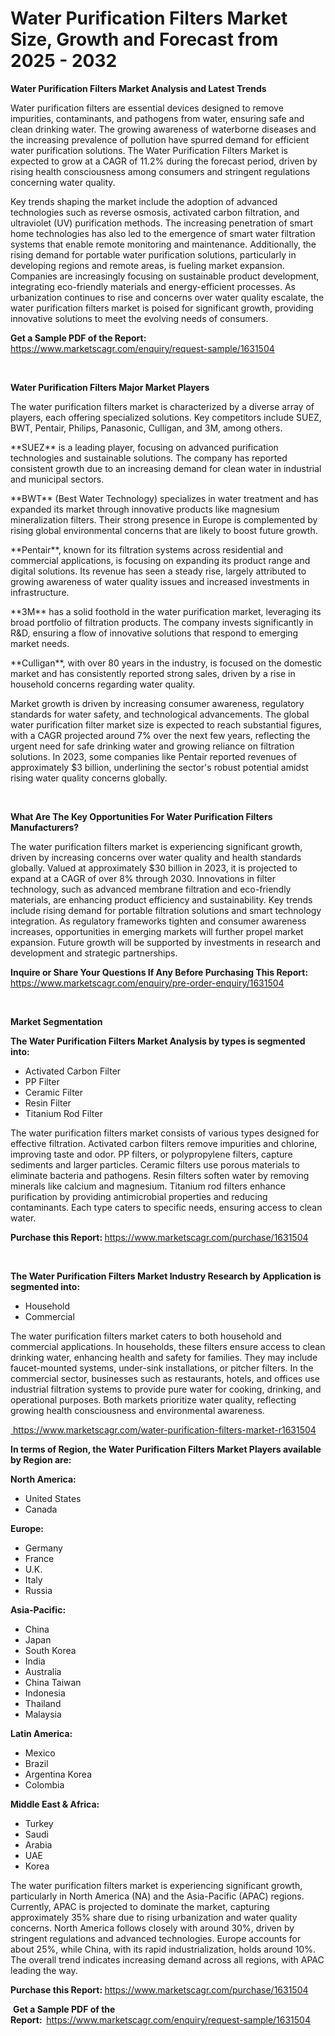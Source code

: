<p><h1>Water Purification Filters Market Size, Growth and Forecast from 2025 - 2032</h1></p><p><strong>Water Purification Filters Market Analysis and Latest Trends</strong></p>
<p><p>Water purification filters are essential devices designed to remove impurities, contaminants, and pathogens from water, ensuring safe and clean drinking water. The growing awareness of waterborne diseases and the increasing prevalence of pollution have spurred demand for efficient water purification solutions. The Water Purification Filters Market is expected to grow at a CAGR of 11.2% during the forecast period, driven by rising health consciousness among consumers and stringent regulations concerning water quality.</p><p>Key trends shaping the market include the adoption of advanced technologies such as reverse osmosis, activated carbon filtration, and ultraviolet (UV) purification methods. The increasing penetration of smart home technologies has also led to the emergence of smart water filtration systems that enable remote monitoring and maintenance. Additionally, the rising demand for portable water purification solutions, particularly in developing regions and remote areas, is fueling market expansion. Companies are increasingly focusing on sustainable product development, integrating eco-friendly materials and energy-efficient processes. As urbanization continues to rise and concerns over water quality escalate, the water purification filters market is poised for significant growth, providing innovative solutions to meet the evolving needs of consumers.</p></p>
<p><strong>Get a Sample PDF of the Report:&nbsp;</strong> <a href="https://www.marketscagr.com/enquiry/request-sample/1631504?utm_campaign=1905&utm_medium=2&utm_source=Github&utm_content=ia&utm_term=15042025&utm_id=water-purification-filters">https://www.marketscagr.com/enquiry/request-sample/1631504</a></p>
<p>&nbsp;</p>
<p><strong>Water Purification Filters Major Market Players</strong></p>
<p><p>The water purification filters market is characterized by a diverse array of players, each offering specialized solutions. Key competitors include SUEZ, BWT, Pentair, Philips, Panasonic, Culligan, and 3M, among others.</p><p>**SUEZ** is a leading player, focusing on advanced purification technologies and sustainable solutions. The company has reported consistent growth due to an increasing demand for clean water in industrial and municipal sectors.</p><p>**BWT** (Best Water Technology) specializes in water treatment and has expanded its market through innovative products like magnesium mineralization filters. Their strong presence in Europe is complemented by rising global environmental concerns that are likely to boost future growth.</p><p>**Pentair**, known for its filtration systems across residential and commercial applications, is focusing on expanding its product range and digital solutions. Its revenue has seen a steady rise, largely attributed to growing awareness of water quality issues and increased investments in infrastructure.</p><p>**3M** has a solid foothold in the water purification market, leveraging its broad portfolio of filtration products. The company invests significantly in R&D, ensuring a flow of innovative solutions that respond to emerging market needs.</p><p>**Culligan**, with over 80 years in the industry, is focused on the domestic market and has consistently reported strong sales, driven by a rise in household concerns regarding water quality.</p><p>Market growth is driven by increasing consumer awareness, regulatory standards for water safety, and technological advancements. The global water purification filter market size is expected to reach substantial figures, with a CAGR projected around 7% over the next few years, reflecting the urgent need for safe drinking water and growing reliance on filtration solutions. In 2023, some companies like Pentair reported revenues of approximately $3 billion, underlining the sector's robust potential amidst rising water quality concerns globally.</p></p>
<p>&nbsp;</p>
<p><strong>What Are The Key Opportunities For Water Purification Filters Manufacturers?</strong></p>
<p><p>The water purification filters market is experiencing significant growth, driven by increasing concerns over water quality and health standards globally. Valued at approximately $30 billion in 2023, it is projected to expand at a CAGR of over 8% through 2030. Innovations in filter technology, such as advanced membrane filtration and eco-friendly materials, are enhancing product efficiency and sustainability. Key trends include rising demand for portable filtration solutions and smart technology integration. As regulatory frameworks tighten and consumer awareness increases, opportunities in emerging markets will further propel market expansion. Future growth will be supported by investments in research and development and strategic partnerships.</p></p>
<p><strong>Inquire or Share Your Questions If Any Before Purchasing This Report:</strong> <a href="https://www.marketscagr.com/enquiry/pre-order-enquiry/1631504?utm_campaign=1905&utm_medium=2&utm_source=Github&utm_content=ia&utm_term=15042025&utm_id=water-purification-filters">https://www.marketscagr.com/enquiry/pre-order-enquiry/1631504</a></p>
<p>&nbsp;</p>
<p><strong>Market Segmentation</strong></p>
<p><strong>The Water Purification Filters Market Analysis by types is segmented into:</strong></p>
<p><ul><li>Activated Carbon Filter</li><li>PP Filter</li><li>Ceramic Filter</li><li>Resin Filter</li><li>Titanium Rod Filter</li></ul></p>
<p><p>The water purification filters market consists of various types designed for effective filtration. Activated carbon filters remove impurities and chlorine, improving taste and odor. PP filters, or polypropylene filters, capture sediments and larger particles. Ceramic filters use porous materials to eliminate bacteria and pathogens. Resin filters soften water by removing minerals like calcium and magnesium. Titanium rod filters enhance purification by providing antimicrobial properties and reducing contaminants. Each type caters to specific needs, ensuring access to clean water.</p></p>
<p><strong>Purchase this Report:&nbsp;</strong><a href="https://www.marketscagr.com/purchase/1631504?utm_campaign=1905&utm_medium=2&utm_source=Github&utm_content=ia&utm_term=15042025&utm_id=water-purification-filters">https://www.marketscagr.com/purchase/1631504</a></p>
<p>&nbsp;</p>
<p><strong>The Water Purification Filters Market Industry Research by Application is segmented into:</strong></p>
<p><ul><li>Household</li><li>Commercial</li></ul></p>
<p><p>The water purification filters market caters to both household and commercial applications. In households, these filters ensure access to clean drinking water, enhancing health and safety for families. They may include faucet-mounted systems, under-sink installations, or pitcher filters. In the commercial sector, businesses such as restaurants, hotels, and offices use industrial filtration systems to provide pure water for cooking, drinking, and operational purposes. Both markets prioritize water quality, reflecting growing health consciousness and environmental awareness.</p></p>
<p><a href="https://www.marketscagr.com/water-purification-filters-market-r1631504?utm_campaign=1905&utm_medium=2&utm_source=Github&utm_content=ia&utm_term=15042025&utm_id=water-purification-filters">&nbsp;https://www.marketscagr.com/water-purification-filters-market-r1631504</a></p>
<p><strong>In terms of Region, the Water Purification Filters Market Players available by Region are:</strong></p>
<p>
    <p> <strong> North America: </strong>
        <ul>
            <li>United States</li>
            <li>Canada</li>
        </ul>
        </p> 
    <p> <strong> Europe: </strong>
        <ul>
            <li>Germany</li>
            <li>France</li>
            <li>U.K.</li>
            <li>Italy</li>
            <li>Russia</li>
        </ul>
        </p> 
    <p> <strong> Asia-Pacific: </strong>
        <ul>
            <li>China</li>
            <li>Japan</li>
            <li>South Korea</li>
            <li>India</li>
            <li>Australia</li>
            <li>China Taiwan</li>
            <li>Indonesia</li>
            <li>Thailand</li>
            <li>Malaysia</li>
        </ul>
        </p> 
    <p> <strong> Latin America: </strong>
        <ul>
            <li>Mexico</li>
            <li>Brazil</li>
            <li>Argentina Korea</li>
            <li>Colombia</li>
        </ul>
        </p> 
    <p> <strong> Middle East & Africa: </strong>
        <ul>
            <li>Turkey</li>
            <li>Saudi</li>
            <li>Arabia</li>
            <li>UAE</li>
            <li>Korea</li>
        </ul>
    </p>
    </p>
<p><p>The water purification filters market is experiencing significant growth, particularly in North America (NA) and the Asia-Pacific (APAC) regions. Currently, APAC is projected to dominate the market, capturing approximately 35% share due to rising urbanization and water quality concerns. North America follows closely with around 30%, driven by stringent regulations and advanced technologies. Europe accounts for about 25%, while China, with its rapid industrialization, holds around 10%. The overall trend indicates increasing demand across all regions, with APAC leading the way.</p></p>
<p><strong>Purchase this Report: </strong><a href="https://www.marketscagr.com/purchase/1631504?utm_campaign=1905&utm_medium=2&utm_source=Github&utm_content=ia&utm_term=15042025&utm_id=water-purification-filters">https://www.marketscagr.com/purchase/1631504</a></p>
<p>&nbsp;<strong>Get a Sample PDF of the Report:&nbsp;&nbsp;</strong><a href="https://www.marketscagr.com/enquiry/request-sample/1631504?utm_campaign=1905&utm_medium=2&utm_source=Github&utm_content=ia&utm_term=15042025&utm_id=water-purification-filters">https://www.marketscagr.com/enquiry/request-sample/1631504</a></p>
<p><strong></strong></p>
<p><p></p><p></p><p></p></p>